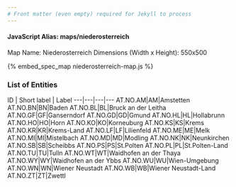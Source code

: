 ```yaml
---
# Front matter (even empty) required for Jekyll to process
---
```


#### JavaScript Alias: maps/niederosterreich

Map Name: Niederosterreich
Dimensions (Width x Height): 550x500



{% embed_spec_map niederosterreich-map.js %}

### List of Entities

ID | Short label | Label
---|---|---|---
AT.NO.AM|AM|Amstetten
AT.NO.BN|BN|Baden
AT.NO.BL|BL|Bruck an der Leitha
AT.NO.GF|GF|Ganserndorf
AT.NO.GD|GD|Gmund
AT.NO.HL|HL|Hollabrunn
AT.NO.HO|HO|Horn
AT.NO.KO|KO|Korneuburg
AT.NO.KS|KS|Krems
AT.NO.KR|KR|Krems-Land
AT.NO.LF|LF|Lilienfeld
AT.NO.ME|ME|Melk
AT.NO.MI|MI|Mistelbach
AT.NO.MD|MD|Modling
AT.NO.NK|NK|Neunkirchen
AT.NO.SB|SB|Scheibbs
AT.NO.PS|PS|St.Polten
AT.NO.PL|PL|St.Polten-Land
AT.NO.TU|TU|Tulln
AT.NO.WT|WT|Waidhofen an der Thaya
AT.NO.WY|WY|Waidhofen an der Ybbs
AT.NO.WU|WU|Wien-Umgebung
AT.NO.WN|WN|Wiener Neustadt
AT.NO.WB|WB|Wiener Neustadt-Land
AT.NO.ZT|ZT|Zwettl

